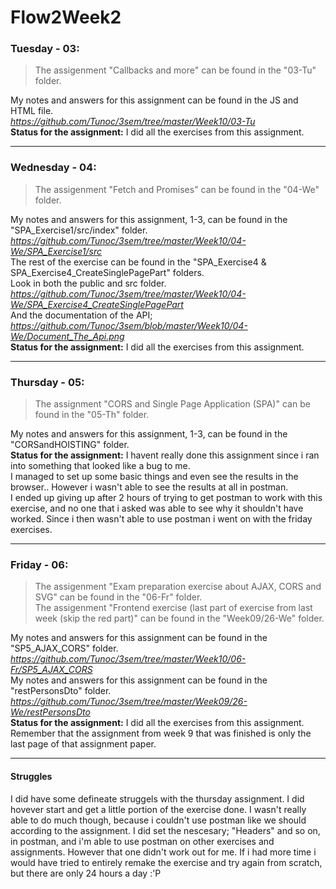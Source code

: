 # Flow2Week2

### Tuesday - 03:

> The assigenment "Callbacks and more" can be found in the "03-Tu" folder.  

My notes and answers for this assignment can be found in the JS and HTML file.  
*https://github.com/Tunoc/3sem/tree/master/Week10/03-Tu*  
**Status for the assignment:** I did all the exercises from this assignment.
***

### Wednesday - 04:

> The assigenment "Fetch and Promises" can be found in the "04-We" folder.  

My notes and answers for this assignment, 1-3, can be found in the "SPA_Exercise1/src/index" folder.  
*https://github.com/Tunoc/3sem/tree/master/Week10/04-We/SPA_Exercise1/src*  
The rest of the exercise can be found in the "SPA_Exercise4 & SPA_Exercise4_CreateSinglePagePart" folders.  
Look in both the public and src folder.  
*https://github.com/Tunoc/3sem/tree/master/Week10/04-We/SPA_Exercise4_CreateSinglePagePart*  
And the documentation of the API;  
*https://github.com/Tunoc/3sem/blob/master/Week10/04-We/Document_The_Api.png*  
**Status for the assignment:** I did all the exercises from this assignment.
***

### Thursday - 05:

> The assignment "CORS and Single Page Application (SPA)" can be found in the "05-Th" folder.  

My notes and answers for this assignment, 1-3, can be found in the "CORSandHOISTING" folder.  
**Status for the assignment:** I havent really done this assignment since i ran into something that looked like a bug to me.  
I managed to set up some basic things and even see the results in the browser.. However i wasn't able to see the results at all in postman.  
I ended up giving up after 2 hours of trying to get postman to work with this exercise, and no one that i asked was able to see why it shouldn't have worked.
Since i then wasn't able to use postman i went on with the friday exercises.
***

### Friday - 06:

> The assigenment "Exam preparation exercise about AJAX, CORS and SVG" can be found in the "06-Fr" folder.  
> The assigenment "Frontend exercise (last part of exercise from last week (skip the red part)" can be found in the "Week09/26-We" folder.  

My notes and answers for this assignment can be found in the "SP5_AJAX_CORS" folder.  
*https://github.com/Tunoc/3sem/tree/master/Week10/06-Fr/SP5_AJAX_CORS*  
My notes and answers for this assignment can be found in the "restPersonsDto" folder.  
*https://github.com/Tunoc/3sem/tree/master/Week09/26-We/restPersonsDto*  
**Status for the assignment:** I did all the exercises from this assignment. Remember that the assignment from week 9 that was finished is only the last page of that assignment paper.
***

#### Struggles

I did have some defineate struggels with the thursday assignment. I did hovever start and get a little portion of the exercise done. I wasn't really able to do much though, because i couldn't use postman like we should according to the assignment.
I did set the nescesary; "Headers" and so on, in postman, and i'm able to use postman on other exercises and assignments. However that one didn't work out for me.
If i had more time i would have tried to entirely remake the exercise and try again from scratch, but there are only 24 hours a day :'P
